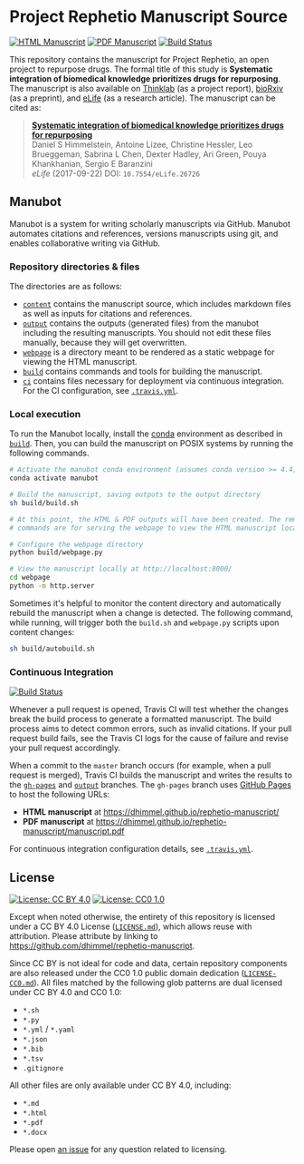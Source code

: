 # Project Rephetio Manuscript Source

<!-- usage note: edit the H1 title above to personalize the manuscript -->

[![HTML Manuscript](https://img.shields.io/badge/manuscript-HTML-blue.svg)](https://dhimmel.github.io/rephetio-manuscript/)
[![PDF Manuscript](https://img.shields.io/badge/manuscript-PDF-blue.svg)](https://dhimmel.github.io/rephetio-manuscript/manuscript.pdf)
[![Build Status](https://travis-ci.org/dhimmel/rephetio-manuscript.svg?branch=master)](https://travis-ci.org/dhimmel/rephetio-manuscript)

This repository contains the manuscript for Project Rephetio, an open project to repurpose drugs.
The formal title of this study is **Systematic integration of biomedical knowledge prioritizes drugs for repurposing**.
The manuscript is also available on [Thinklab](https://doi.org/10.15363/thinklab.a7) (as a project report), [bioRxiv](https://doi.org/10.1101/087619) (as a preprint), and [eLife](https://doi.org/10.7554/eLife.26726) (as a research article).
The manuscript can be cited as:

> [**Systematic integration of biomedical knowledge prioritizes drugs for repurposing**](https://doi.org/10.7554/eLife.26726)<br>
Daniel S Himmelstein, Antoine Lizee, Christine Hessler, Leo Brueggeman, Sabrina L Chen, Dexter Hadley, Ari Green, Pouya Khankhanian, Sergio E Baranzini<br>
_eLife_ (2017-09-22) DOI: `10.7554/eLife.26726`

## Manubot

<!-- usage note: do not edit this section -->

Manubot is a system for writing scholarly manuscripts via GitHub.
Manubot automates citations and references, versions manuscripts using git, and enables collaborative writing via GitHub.
### Repository directories & files

The directories are as follows:

+ [`content`](content) contains the manuscript source, which includes markdown files as well as inputs for citations and references.
+ [`output`](output) contains the outputs (generated files) from the manubot including the resulting manuscripts.
  You should not edit these files manually, because they will get overwritten.
+ [`webpage`](webpage) is a directory meant to be rendered as a static webpage for viewing the HTML manuscript.
+ [`build`](build) contains commands and tools for building the manuscript.
+ [`ci`](ci) contains files necessary for deployment via continuous integration.
  For the CI configuration, see [`.travis.yml`](.travis.yml).

### Local execution

To run the Manubot locally, install the [conda](https://conda.io) environment as described in [`build`](build).
Then, you can build the manuscript on POSIX systems by running the following commands.

```sh
# Activate the manubot conda environment (assumes conda version >= 4.4)
conda activate manubot

# Build the manuscript, saving outputs to the output directory
sh build/build.sh

# At this point, the HTML & PDF outputs will have been created. The remaining
# commands are for serving the webpage to view the HTML manuscript locally.

# Configure the webpage directory
python build/webpage.py

# View the manuscript locally at http://localhost:8000/
cd webpage
python -m http.server
```

Sometimes it's helpful to monitor the content directory and automatically rebuild the manuscript when a change is detected.
The following command, while running, will trigger both the `build.sh` and `webpage.py` scripts upon content changes:

```sh
sh build/autobuild.sh
```

### Continuous Integration

[![Build Status](https://travis-ci.org/dhimmel/rephetio-manuscript.svg?branch=master)](https://travis-ci.org/dhimmel/rephetio-manuscript)

Whenever a pull request is opened, Travis CI will test whether the changes break the build process to generate a formatted manuscript.
The build process aims to detect common errors, such as invalid citations.
If your pull request build fails, see the Travis CI logs for the cause of failure and revise your pull request accordingly.

When a commit to the `master` branch occurs (for example, when a pull request is merged), Travis CI builds the manuscript and writes the results to the [`gh-pages`](https://github.com/dhimmel/rephetio-manuscript/tree/gh-pages) and [`output`](https://github.com/dhimmel/rephetio-manuscript/tree/output) branches.
The `gh-pages` branch uses [GitHub Pages](https://pages.github.com/) to host the following URLs:

+ **HTML manuscript** at https://dhimmel.github.io/rephetio-manuscript/
+ **PDF manuscript** at https://dhimmel.github.io/rephetio-manuscript/manuscript.pdf

For continuous integration configuration details, see [`.travis.yml`](.travis.yml).

## License

<!--
usage note: edit this section to change the license of your manuscript or source code changes to this repository.
We encourage users to openly license their manuscripts, which is the default as specified below.
-->

[![License: CC BY 4.0](https://img.shields.io/badge/License%20All-CC%20BY%204.0-lightgrey.svg)](http://creativecommons.org/licenses/by/4.0/)
[![License: CC0 1.0](https://img.shields.io/badge/License%20Parts-CC0%201.0-lightgrey.svg)](https://creativecommons.org/publicdomain/zero/1.0/)

Except when noted otherwise, the entirety of this repository is licensed under a CC BY 4.0 License ([`LICENSE.md`](LICENSE.md)), which allows reuse with attribution.
Please attribute by linking to https://github.com/dhimmel/rephetio-manuscript.

Since CC BY is not ideal for code and data, certain repository components are also released under the CC0 1.0 public domain dedication ([`LICENSE-CC0.md`](LICENSE-CC0.md)).
All files matched by the following glob patterns are dual licensed under CC BY 4.0 and CC0 1.0:

+ `*.sh`
+ `*.py`
+ `*.yml` / `*.yaml`
+ `*.json`
+ `*.bib`
+ `*.tsv`
+ `.gitignore`

All other files are only available under CC BY 4.0, including:

+ `*.md`
+ `*.html`
+ `*.pdf`
+ `*.docx`

Please open [an issue](https://github.com/dhimmel/rephetio-manuscript/issues) for any question related to licensing.

